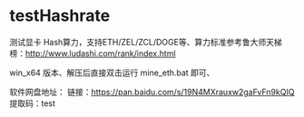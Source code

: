 # testHashrate
测试显卡 Hash算力，支持ETH/ZEL/ZCL/DOGE等、算力标准参考鲁大师天梯榜：http://www.ludashi.com/rank/index.html

win_x64 版本、解压后直接双击运行 mine_eth.bat 即可、

软件网盘地址：
链接：https://pan.baidu.com/s/19N4MXrauxw2gaFvFn9kQIQ 
提取码：test
